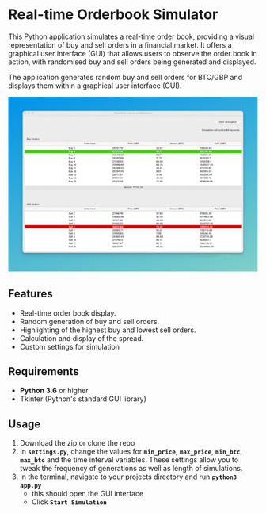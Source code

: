 # Real-time Orderbook Simulator 
This Python application simulates a real-time order book, providing a visual representation of buy and sell orders in a financial market. It offers a graphical user interface (GUI) that allows users to observe the order book in action, with randomised buy and sell orders being generated and displayed.

The application generates random buy and sell orders for BTC/GBP and displays them within a graphical user interface (GUI).

![Real-time orderbook simulator screenshot](https://github.com/haidnav/real-time-order-book-simulator/blob/main/orderbook.png)

## Features

- Real-time order book display.
- Random generation of buy and sell orders.
- Highlighting of the highest buy and lowest sell orders.
- Calculation and display of the spread.
- Custom settings for simulation
  

## Requirements

- **Python 3.6** or higher
- Tkinter (Python's standard GUI library)

## Usage
1. Download the zip or clone the repo
2. In **`settings.py`**, change the values for **`min_price`**, **`max_price`**, **`min_btc`**, **`max_btc`** and the time interval variables. These settings allow you to tweak the frequency of generations as well as length of simulations.
3. In the terminal, navigate to your projects directory and run **`python3 app.py`**
   - this should open the GUI interface
   - Click **`Start Simulation`**
  
